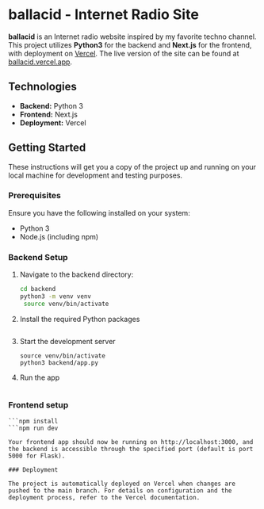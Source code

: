 # ballacid - Internet Radio Site

**ballacid** is an Internet radio website inspired by my favorite techno channel. This project utilizes **Python3** for the backend and **Next.js** for the frontend, with deployment on [Vercel](https://vercel.com). The live version of the site can be found at [ballacid.vercel.app](https://ballacid.vercel.app).

## Technologies

- **Backend:** Python 3
- **Frontend:** Next.js
- **Deployment:** Vercel

## Getting Started

These instructions will get you a copy of the project up and running on your local machine for development and testing purposes.

### Prerequisites

Ensure you have the following installed on your system:
- Python 3
- Node.js (including npm)

### Backend Setup

1. Navigate to the backend directory:
   ```bash
   cd backend
   python3 -m venv venv
    source venv/bin/activate

2. Install the required Python packages
    ```pip install -r requirements.txt

3. Start the development server
    ```python3 -m venv venv
    source venv/bin/activate
    python3 backend/app.py

4. Run the app
    ```python app.py


### Frontend setup

```cd frontend
```npm install
```npm run dev

Your frontend app should now be running on http://localhost:3000, and the backend is accessible through the specified port (default is port 5000 for Flask).

### Deployment

The project is automatically deployed on Vercel when changes are pushed to the main branch. For details on configuration and the deployment process, refer to the Vercel documentation.